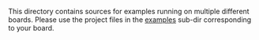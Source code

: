 This directory contains sources for examples running on multiple different
boards. Please use the project files in the [examples](../) sub-dir
corresponding to your board.
